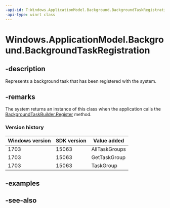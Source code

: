 ```yaml
---
-api-id: T:Windows.ApplicationModel.Background.BackgroundTaskRegistration
-api-type: winrt class
---
```


<!-- Class syntax.
public class BackgroundTaskRegistration : Windows.ApplicationModel.Background.IBackgroundTaskRegistration, Windows.ApplicationModel.Background.IBackgroundTaskRegistration2, Windows.ApplicationModel.Background.IBackgroundTaskRegistration3
-->

# Windows.ApplicationModel.Background.BackgroundTaskRegistration

## -description
Represents a background task that has been registered with the system.

## -remarks

The system returns an instance of this class when the application calls the [BackgroundTaskBuilder.Register](backgroundtaskbuilder_register_292201929.md) method.

### Version history

| Windows version | SDK version | Value added |
| -- | -- | -- |
| 1703 | 15063 | AllTaskGroups |
| 1703 | 15063 | GetTaskGroup |
| 1703 | 15063 | TaskGroup |

## -examples

## -see-also
